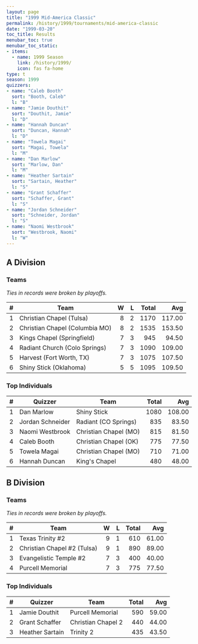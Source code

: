 ```yaml
---
layout: page
title: "1999 Mid-America Classic"
permalink: /history/1999/tournaments/mid-america-classic
date: "1999-03-20"
toc_title: Results
menubar_toc: true
menubar_toc_static:
- items:
  - name: 1999 Season
    link: /history/1999/
    icon: fas fa-home
type: t
season: 1999
quizzers:
- name: "Caleb Booth"
  sort: "Booth, Caleb"
  l: "B"
- name: "Jamie Douthit"
  sort: "Douthit, Jamie"
  l: "D"
- name: "Hannah Duncan"
  sort: "Duncan, Hannah"
  l: "D"
- name: "Towela Magai"
  sort: "Magai, Towela"
  l: "M"
- name: "Dan Marlow"
  sort: "Marlow, Dan"
  l: "M"
- name: "Heather Sartain"
  sort: "Sartain, Heather"
  l: "S"
- name: "Grant Schaffer"
  sort: "Schaffer, Grant"
  l: "S"
- name: "Jordan Schneider"
  sort: "Schneider, Jordan"
  l: "S"
- name: "Naomi Westbrook"
  sort: "Westbrook, Naomi"
  l: "W"
---
```


## A Division

### Teams

*Ties in records were broken by playoffs.*

|    # | Team                           |    W |    L | Total |    Avg |
| ---: | ------------------------------ | ---: | ---: | ----: | -----: |
|    1 | Christian Chapel (Tulsa)       |    8 |    2 |  1170 | 117.00 |
|    2 | Christian Chapel (Columbia MO) |    8 |    2 |  1535 | 153.50 |
|    3 | Kings Chapel (Springfield)     |    7 |    3 |   945 |  94.50 |
|    4 | Radiant Church (Colo Springs)  |    7 |    3 |  1090 | 109.00 |
|    5 | Harvest (Fort Worth, TX)       |    7 |    3 |  1075 | 107.50 |
|    6 | Shiny Stick (Oklahoma)         |    5 |    5 |  1095 | 109.50 |

### Top Individuals

|    # | Quizzer          | Team                  | Total |    Avg |
| ---: | ---------------- | --------------------- | ----: | -----: |
|    1 | Dan Marlow       | Shiny Stick           |  1080 | 108.00 |
|    2 | Jordan Schneider | Radiant (CO Springs)  |   835 |  83.50 |
|    3 | Naomi Westbrook  | Christian Chapel (MO) |   815 |  81.50 |
|    4 | Caleb Booth      | Christian Chapel (OK) |   775 |  77.50 |
|    5 | Towela Magai     | Christian Chapel (MO) |   710 |  71.00 |
|    6 | Hannah Duncan    | King's Chapel         |   480 |  48.00 |

## B Division

### Teams

*Ties in records were broken by playoffs.*

|    # | Team                        |    W |    L | Total |   Avg |
| ---: | --------------------------- | ---: | ---: | ----: | ----: |
|    1 | Texas Trinity #2            |    9 |    1 |   610 | 61.00 |
|    2 | Christian Chapel #2 (Tulsa) |    9 |    1 |   890 | 89.00 |
|    3 | Evangelistic Temple #2      |    7 |    3 |   400 | 40.00 |
|    4 | Purcell Memorial            |    7 |    3 |   775 | 77.50 |

### Top Individuals

|    # | Quizzer         | Team               | Total |   Avg |
| ---: | --------------- | ------------------ | ----: | ----: |
|    1 | Jamie Douthit   | Purcell Memorial   |   590 | 59.00 |
|    2 | Grant Schaffer  | Christian Chapel 2 |   440 | 44.00 |
|    3 | Heather Sartain | Trinity 2          |   435 | 43.50 |